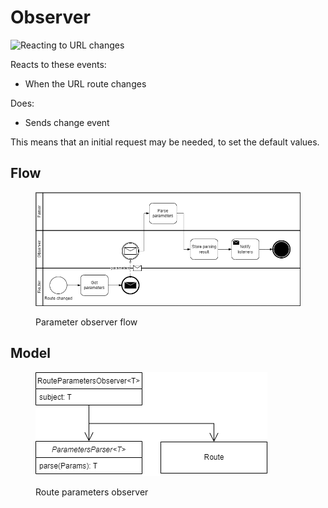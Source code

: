 # Observer

![Reacting to URL changes](../../../.gitbook/assets/observer\_url\_flow.drawio.png)

Reacts to these events:

* When the URL route changes

Does:

* Sends change event

This means that an initial request may be needed, to set the default values.

## Flow

<figure><img src="../../../.gitbook/assets/business_route_observer_changed_params.drawio.png" alt=""><figcaption><p>Parameter observer flow</p></figcaption></figure>

## Model

<figure><img src="../../../.gitbook/assets/route_observer.drawio.png" alt=""><figcaption><p>Route parameters observer</p></figcaption></figure>
